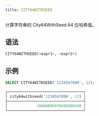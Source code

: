 ```yaml
---
title: CITY64WITHSEED
---
```


计算字符串的 City64WithSeed 64 位哈希值。

## 语法

```sql
CITY64WITHSEED(<expr1>, <expr2>)
```

## 示例

```sql
SELECT CITY64WITHSEED('1234567890', 12);

┌──────────────────────────────────┐
│ city64withseed('1234567890', 12) │
├──────────────────────────────────┤
│             10660895976650300430 │
└──────────────────────────────────┘
```